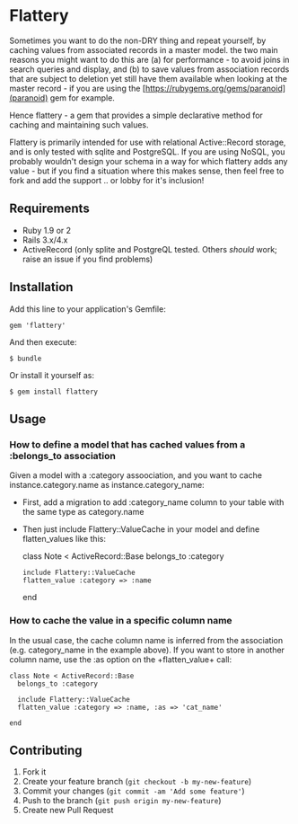 # Flattery

Sometimes you want to do the non-DRY thing and repeat yourself, by caching values from associated records in a master model.
the two main reasons you might want to do this are (a) for performance - to avoid joins in search queries and display, and (b) to save values from association records that are subject to deletion yet still have them available when looking at the master record - if you are using the [https://rubygems.org/gems/paranoid](paranoid) gem for example.

Hence flattery - a gem that provides a simple declarative method for caching and maintaining such values.

Flattery is primarily intended for use with relational Active::Record storage, and is only tested with sqlite and PostgreSQL.
If you are using NoSQL, you probably wouldn't design your schema in a way for which flattery adds any value - but if you find a situation where this makes sense, then feel free to fork and add the support .. or lobby for it's inclusion!

## Requirements

* Ruby 1.9 or 2
* Rails 3.x/4.x
* ActiveRecord (only splite and PostgreQL tested. Others _should_ work; raise an issue if you find problems)

## Installation

Add this line to your application's Gemfile:

    gem 'flattery'

And then execute:

    $ bundle

Or install it yourself as:

    $ gem install flattery

## Usage

### How to define a model that has cached values from a :belongs_to association

Given a model with a :category assoociation, and you want to cache instance.category.name as instance.category_name:

* First, add a migration to add :category_name column to your table with the same type as category.name
* Then just include Flattery::ValueCache in your model and define flatten_values like this:

    class Note < ActiveRecord::Base
      belongs_to :category

      include Flattery::ValueCache
      flatten_value :category => :name

    end

### How to cache the value in a specific column name

In the usual case, the cache column name is inferred from the association (e.g. category_name in the example above).
If you want to store in another column name, use the :as option on the +flatten_value+ call:

    class Note < ActiveRecord::Base
      belongs_to :category

      include Flattery::ValueCache
      flatten_value :category => :name, :as => 'cat_name'

    end


## Contributing

1. Fork it
2. Create your feature branch (`git checkout -b my-new-feature`)
3. Commit your changes (`git commit -am 'Add some feature'`)
4. Push to the branch (`git push origin my-new-feature`)
5. Create new Pull Request
